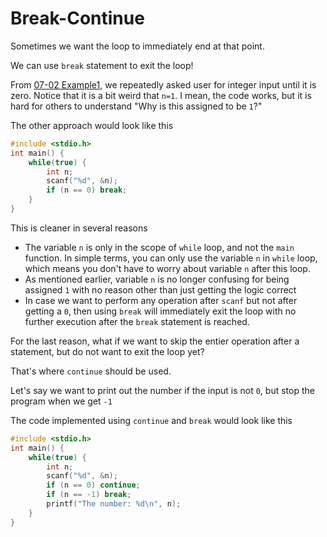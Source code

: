 # Break-Continue

Sometimes we want the loop to immediately end at that point.

We can use `break` statement to exit the loop!

From [07-02 Example1](./07-02%20Example1.md), we repeatedly asked user for integer input until it is zero. Notice that it is a bit weird that `n=1`. I mean, the code works, but it is hard for others to understand "Why is this assigned to be `1`?"

The other approach would look like this

```c
#include <stdio.h>
int main() {
    while(true) {
        int n;
        scanf("%d", &n);
        if (n == 0) break;
    }
}
```

This is cleaner in several reasons

- The variable `n` is only in the scope of `while` loop, and not the `main` function. In simple terms, you can only use the variable `n` in `while` loop, which means you don't have to worry about variable `n` after this loop.
- As mentioned earlier, variable `n` is no longer confusing for being assigned `1` with no reason other than just getting the logic correct
- In case we want to perform any operation after `scanf` but not after getting a `0`, then using `break` will immediately exit the loop with no further execution after the `break` statement is reached.


For the last reason, what if we want to skip the entier operation after a statement, but do not want to exit the loop yet?

That's where `continue` should be used.

Let's say we want to print out the number if the input is not `0`, but stop the program when we get `-1`

The code implemented using `continue` and `break` would look like this

```c
#include <stdio.h>
int main() {
    while(true) {
        int n;
        scanf("%d", &n);
        if (n == 0) continue;
        if (n == -1) break;
        printf("The number: %d\n", n);
    }
}
```
